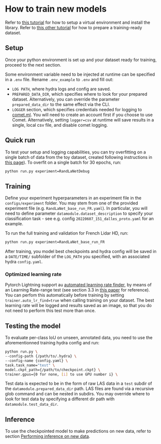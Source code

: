 # How to train new models

Refer to [this tutorial](../tutorials/setup_install.md) for how to setup a virtual environment and install the library.
Refer to [this other tutorial](../tutorials/prepare_dataset.md) for how to prepare a training-ready dataset.

## Setup

Once your python environment is set up and your dataset ready for training, proceed to the next section.

Some environment variable need to be injected at runtime can be specified in a `.env` file. Rename `.env_example` to `.env` and fill out: 
- `LOG PATH`, where hydra logs and config are saved.
- `PREPARED_DATA_DIR`, which specifies where to look for your prepared dataset. Alternatively, you can override the parameter  `prepared_data_dir` to the same effect via the CLI.
- `LOGGER` section, which specifies credentials needed for logging to [comet.ml](https://www.comet.ml/). You will need to create an account first if you choose to use Comet. Alternatively, setting `logger=csv` at runtime will save results in a single, local csv file, and disable comet logging.

## Quick run

To test your setup and logging capabilities, you can try overfitting on a single batch of data from the toy dataset, created following instructions in [this page](../tutorials/prepare_dataset.md)).
To overfit on a single batch for 30 epochs, run:

```bash
python run.py experiment=RandLaNetDebug
```

## Training

Define your experiment hyperparameters in an experiment file in the `configs/experiment` folder. You may stem from one of the provided experiment file (e.g. `RandLaNet_base_run_FR.yaml`). In particular, you will need to define parameter `datamodule.dataset_description` to specify your classification task - see e.g. config `20220607_151_dalles_proto.yaml` for an example.


To run the full training and validation for French Lidar HD, run:

```bash
python run.py experiment=RandLaNet_base_run_FR
```

After training, you model best checkpoints and hydra config will be saved in a `DATE/TIME/` subfolder of the `LOG_PATH` you specified, with an associated hydra `config.yaml`.

### Optimized learning rate

Pytorch Lightning support au [automated learning rate finder](https://pytorch-lightning.readthedocs.io/en/stable/common/trainer.html#auto-lr-find), by means of an Learning Rate-range test (see section 3.3 in [this paper](https://arxiv.org/pdf/1506.01186.pdf) for reference). 
You can perfom this automatically before training by setting `trainer.auto_lr_find=true` when calling training on your dataset. The best learning rate will be logged and results saved as an image, so that you do not need to perform this test more than once.

## Testing the model

To evaluate per-class IoU on unseen, annotated data, you need to use the aforementionned training hydra config and run:

```bash
python run.py \
--config-path {/path/to/.hydra} \
--config-name {config.yaml} \
task.task_name="test" \
model.ckpt_path={/path/to/checkpoint.ckpt} \
trainer.gpus={0 for none, [i] to use GPU number i} \
```

Test data is expected to be in the form of raw LAS data in a `test` subdir of the `datamodule.prepared_data_dir` path. LAS files are found via a recursive glob command and can be nested in subdirs. You may override where to look for test data by specifying a different dir path with `datamodule.test_data_dir`.

## Inference

To use the checkpointed model to make predictions on new data, refer to section [Performing inference on new data](../tutorials/make_predictions.md).